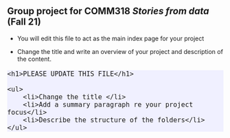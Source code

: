 ## Group project for COMM318 _Stories from data_ (Fall 21)

* You will edit this file to act as the main index page for your project 

* Change the title and write an overview of your project and description of the content.

<div style="background-color: #f0f0ff; font-size: 18px">
    
    <h1>PLEASE UPDATE THIS FILE</h1>
 
    <ul>
        <li>Change the title </li>
        <li>Add a summary paragraph re your project focus</li>
        <li>Describe the structure of the folders</li>
    </ul>
</div>